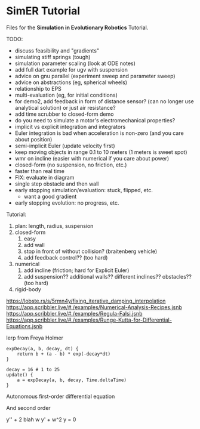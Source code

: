 # SimER Tutorial

Files for the **Simulation in Evolutionary Robotics** Tutorial.


TODO:
- discuss feasibility and "gradients"
- simulating stiff springs (tough)
- simulation parameter scaling (look at ODE notes)
- add full dart example for ugv with suspension
- advice on gnu parallel (experiment sweep and parameter sweep)
- advice on abstractions (eg, spherical wheels)
- relationship to EPS
- multi-evaluation (eg, for initial conditions)
- for demo2, add feedback in form of distance sensor? (can no longer use analytical solution) or just air resistance?
- add time scrubber to closed-form demo
- do you need to simulate a motor's electromechanical properties?
- implicit vs explicit integration and integrators
- Euler integration is bad when acceleration is non-zero (and you care about position)
- semi-implicit Euler (update velocity first)
- keep moving objects in range 0.1 to 10 meters (1 meters is sweet spot)
- wmr on incline (easier with numerical if you care about power)
- closed-form (no suspension, no friction, etc.)
- faster than real time
- FIX: evaluate in diagram
- single step obstacle and then wall
- early stopping simulation/evaluation: stuck, flipped, etc.
  - want a good gradient
- early stopping evolution: no progress, etc.

Tutorial:

1. plan: length, radius, suspension
2. closed-form
   1. easy
   2. add wall
   3. stop in front of without collision? (braitenberg vehicle)
   4. add feedback control?? (too hard)
3. numerical
   1. add incline (friction; hard for Explicit Euler)
   2. add suspension?? additional walls?? different inclines?? obstacles?? (too hard)
4. rigid-body



https://lobste.rs/s/5rmn4y/fixing_iterative_damping_interpolation
https://app.scribbler.live/#./examples/Numerical-Analysis-Recipes.jsnb
https://app.scribbler.live/#./examples/Regula-Falsi.jsnb
https://app.scribbler.live/#./examples/Runge-Kutta-for-Differential-Equations.jsnb


lerp from Freya Holmer

```text
expDecay(a, b, decay, dt) {
    return b + (a - b) * exp(-decay*dt)
}

decay = 16 # 1 to 25
update() {
    a = expDecay(a, b, decay, Time.deltaTime)
}
```

Autonomous first-order differential equation

And second order

y'' + 2 blah w y' + w^2 y = 0
